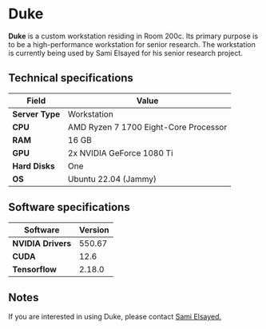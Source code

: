# Duke

**Duke** is a custom workstation residing in Room 200c. Its primary purpose is to be a high-performance workstation for senior research. The workstation is currently being used by Sami Elsayed for his senior research project.

## Technical specifications

| Field           | Value                                 |
| --------------- | ------------------------------------- |
| **Server Type** | Workstation                           |
| **CPU**         | AMD Ryzen 7 1700 Eight-Core Processor |
| **RAM**         | 16 GB                                 |
| **GPU**         | 2x NVIDIA GeForce 1080 Ti             |
| **Hard Disks**  | One                                   |
| **OS**          | Ubuntu 22.04 (Jammy)                  |

## Software specifications

| Software           | Version |
| ------------------ | ------- |
| **NVIDIA Drivers** | 550.67  |
| **CUDA**           | 12.6    |
| **Tensorflow**     | 2.18.0  |

## Notes

If you are interested in using Duke, please contact [Sami Elsayed.](mailto:2025selsayed@tjhsst.edu)
